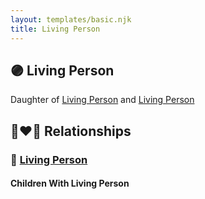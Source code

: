 ```yaml
---
layout: templates/basic.njk
title: Living Person
---
```

## 🟣 Living Person

Daughter of [Living Person](/people/8/84637541) and [Living Person](/people/9/91180844)

## 👩‍❤️‍👨 Relationships

### 🔵 [Living Person](/people/1/17724273)

#### Children With Living Person